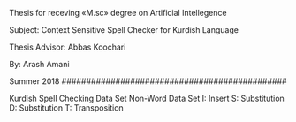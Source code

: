 Thesis for receving «M.sc» degree on Artificial Intellegence

Subject:
Context Sensitive Spell Checker for Kurdish Language

Thesis Advisor:
Abbas	Koochari

By:
Arash Amani

Summer 2018
##############################################


Kurdish Spell Checking Data Set
Non-Word Data Set
I: Insert
S: Substitution 
D: Substitution 
T: Transposition
